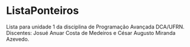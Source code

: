 # ListaPonteiros
Lista para unidade 1 da disciplina de Programação Avançada DCA/UFRN.
Discentes: Josué Anuar Costa de Medeiros e César Augusto Miranda Azevedo.

